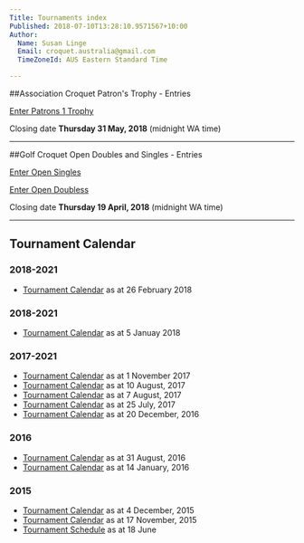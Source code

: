 ```yaml
---
Title: Tournaments index
Published: 2018-07-10T13:28:10.9571567+10:00
Author:
  Name: Susan Linge
  Email: croquet.australia@gmail.com
  TimeZoneId: AUS Eastern Standard Time

---
```

##Association Croquet Patron's Trophy - Entries

<a href="/tournaments/2018/ac/patrons-trophy" class="btn btn-primary btn-lg" role="button">Enter Patrons 1 Trophy</a>

Closing date **Thursday 31 May, 2018** (midnight WA time)


________________

##Golf Croquet Open Doubles and  Singles - Entries

<a href="/tournaments/2018/gc/open-singles" class="btn btn-primary btn-lg" role="button">Enter Open Singles</a>

<a href="/tournaments/2018/gc/open-doubles" class="btn btn-primary btn-lg" role="button">Enter Open Doubless</a>

Closing date **Thursday 19 April, 2018** (midnight WA time)


________________



## Tournament Calendar

### 2018-2021
- [Tournament Calendar](/tournaments/aca-tournament-calendar-feb-2018.pdf) as at 26 February 2018

### 2018-2021
- [Tournament Calendar](/tournaments/aca-calendar-january-2018.pdf) as at 5 Januay 2018

### 2017-2021
- [Tournament Calendar](/aca-tournament-calendar-as-at-november-2017.pdf) as at 1 November 2017
- [Tournament Calendar](/tournaments/aca-tournament-calendar-as-at-august-2018.pdf) as at 10 August, 2017
- [Tournament Calendar](/tournaments/aca-tournament-calendar.pdf) as at 7 August, 2017
- [Tournament Calendar](/tournaments/aca-tournament-calendar.pdf) as at 25 July, 2017
- [Tournament Calendar](/tournaments/aca-tournament-calendar-as-at-20-dec-2016.pdf) as at 20 December, 2016

### 2016
- [Tournament Calendar](/tournaments/aca-tournament-calendar-as-at-31-august-2016.pdf) as at 31 August, 2016
- [Tournament Calendar](/aca-tournament-calendar-as-at-14-january-2016.pdf) as at 14 January, 2016

### 2015
- [Tournament Calendar](/2015-2019-aca-tournament-program-as-at-4-december.pdf) as at 4 December, 2015
- [Tournament Calendar](/2015-2019-aca-tournament-calendar-as-at-17-nov-2015.pdf) as at 17 November, 2015
- [Tournament Schedule](/2015-2019-aca-tournament-program-as-at-18-june-2015-2-.pdf) as at 18 June